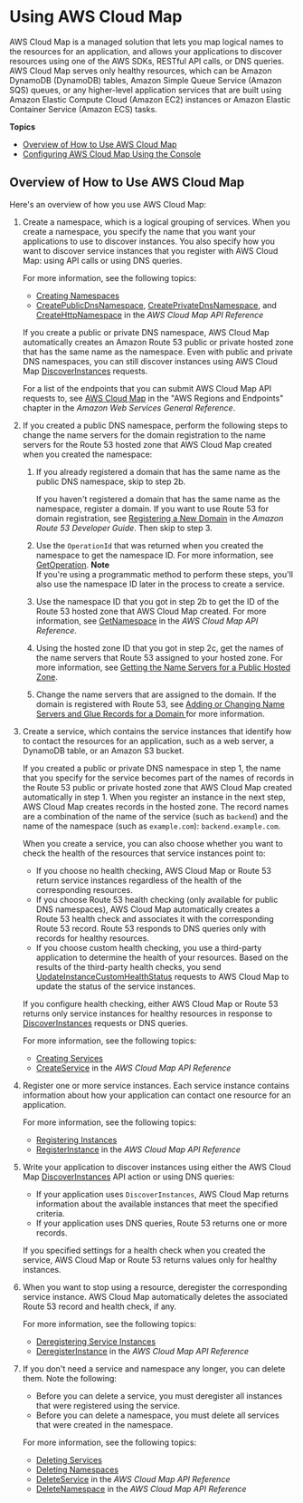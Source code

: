 # Using AWS Cloud Map<a name="using-cloud-map"></a>

AWS Cloud Map is a managed solution that lets you map logical names to the resources for an application, and allows your applications to discover resources using one of the AWS SDKs, RESTful API calls, or DNS queries\. AWS Cloud Map serves only healthy resources, which can be Amazon DynamoDB \(DynamoDB\) tables, Amazon Simple Queue Service \(Amazon SQS\) queues, or any higher\-level application services that are built using Amazon Elastic Compute Cloud \(Amazon EC2\) instances or Amazon Elastic Container Service \(Amazon ECS\) tasks\.

**Topics**
+ [Overview of How to Use AWS Cloud Map](#overview-service-discovery-tasks)
+ [Configuring AWS Cloud Map Using the Console](configuring-cloud-map.md)

## Overview of How to Use AWS Cloud Map<a name="overview-service-discovery-tasks"></a>

Here's an overview of how you use AWS Cloud Map:

1. Create a namespace, which is a logical grouping of services\. When you create a namespace, you specify the name that you want your applications to use to discover instances\. You also specify how you want to discover service instances that you register with AWS Cloud Map: using API calls or using DNS queries\. 

   For more information, see the following topics:
   + [Creating Namespaces](creating-namespaces.md)
   + [CreatePublicDnsNamespace](https://docs.aws.amazon.com/cloud-map/latest/api/API_CreatePublicDnsNamespace.html), [CreatePrivateDnsNamespace](https://docs.aws.amazon.com/cloud-map/latest/api/API_CreatePrivateDnsNamespace.html), and [CreateHttpNamespace](https://docs.aws.amazon.com/cloud-map/latest/api/API_CreateHttpNamespace.html) in the *AWS Cloud Map API Reference*

   If you create a public or private DNS namespace, AWS Cloud Map automatically creates an Amazon Route 53 public or private hosted zone that has the same name as the namespace\. Even with public and private DNS namespaces, you can still discover instances using AWS Cloud Map [DiscoverInstances](https://docs.aws.amazon.com/cloud-map/latest/api/API_DiscoverInstances.html) requests\.

   For a list of the endpoints that you can submit AWS Cloud Map API requests to, see [AWS Cloud Map](https://docs.aws.amazon.com/general/latest/gr/rande.html#cloud_map_region) in the "AWS Regions and Endpoints" chapter in the *Amazon Web Services General Reference*\.

1. If you created a public DNS namespace, perform the following steps to change the name servers for the domain registration to the name servers for the Route 53 hosted zone that AWS Cloud Map created when you created the namespace:

   1. If you already registered a domain that has the same name as the public DNS namespace, skip to step 2b\.

      If you haven't registered a domain that has the same name as the namespace, register a domain\. If you want to use Route 53 for domain registration, see [Registering a New Domain](https://docs.aws.amazon.com/Route53/latest/DeveloperGuide/domain-register.html) in the *Amazon Route 53 Developer Guide*\. Then skip to step 3\.

   1. Use the `OperationId` that was returned when you created the namespace to get the namespace ID\. For more information, see [GetOperation](https://docs.aws.amazon.com/cloud-map/latest/api/API_GetOperation.html)\.
**Note**  
If you're using a programmatic method to perform these steps, you'll also use the namespace ID later in the process to create a service\.

   1. Use the namespace ID that you got in step 2b to get the ID of the Route 53 hosted zone that AWS Cloud Map created\. For more information, see [GetNamespace](https://docs.aws.amazon.com/cloud-map/latest/api/API_GetNamespace.html) in the *AWS Cloud Map API Reference*\.

   1. Using the hosted zone ID that you got in step 2c, get the names of the name servers that Route 53 assigned to your hosted zone\. For more information, see [Getting the Name Servers for a Public Hosted Zone](https://docs.aws.amazon.com/Route53/latest/DeveloperGuide/GetInfoAboutHostedZone.html)\.

   1. Change the name servers that are assigned to the domain\. If the domain is registered with Route 53, see [Adding or Changing Name Servers and Glue Records for a Domain ](https://docs.aws.amazon.com/Route53/latest/DeveloperGuide/domain-name-servers-glue-records.html) for more information\.

1. Create a service, which contains the service instances that identify how to contact the resources for an application, such as a web server, a DynamoDB table, or an Amazon S3 bucket\. 

   If you created a public or private DNS namespace in step 1, the name that you specify for the service becomes part of the names of records in the Route 53 public or private hosted zone that AWS Cloud Map created automatically in step 1\. When you register an instance in the next step, AWS Cloud Map creates records in the hosted zone\. The record names are a combination of the name of the service \(such as `backend`\) and the name of the namespace \(such as `example.com`\): `backend.example.com`\.

   When you create a service, you can also choose whether you want to check the health of the resources that service instances point to:
   + If you choose no health checking, AWS Cloud Map or Route 53 return service instances regardless of the health of the corresponding resources\.
   + If you choose Route 53 health checking \(only available for public DNS namespaces\), AWS Cloud Map automatically creates a Route 53 health check and associates it with the corresponding Route 53 record\. Route 53 responds to DNS queries only with records for healthy resources\.
   + If you choose custom health checking, you use a third\-party application to determine the health of your resources\. Based on the results of the third\-party health checks, you send [UpdateInstanceCustomHealthStatus](https://docs.aws.amazon.com/cloud-map/latest/api/API_UpdateInstanceCustomHealthStatus.html) requests to AWS Cloud Map to update the status of the service instances\.

   If you configure health checking, either AWS Cloud Map or Route 53 returns only service instances for healthy resources in response to [DiscoverInstances](https://docs.aws.amazon.com/cloud-map/latest/api/API_DiscoverInstances.html) requests or DNS queries\.

   For more information, see the following topics:
   + [Creating Services](creating-services.md)
   + [CreateService](https://docs.aws.amazon.com/cloud-map/latest/api/API_CreateService.html) in the *AWS Cloud Map API Reference*

1. Register one or more service instances\. Each service instance contains information about how your application can contact one resource for an application\.

   For more information, see the following topics:
   + [Registering Instances](registering-instances.md)
   + [RegisterInstance](https://docs.aws.amazon.com/cloud-map/latest/api/API_RegisterInstance.html) in the *AWS Cloud Map API Reference*

1. Write your application to discover instances using either the AWS Cloud Map [DiscoverInstances](https://docs.aws.amazon.com/cloud-map/latest/api/API_DiscoverInstances.html) API action or using DNS queries:
   + If your application uses `DiscoverInstances`, AWS Cloud Map returns information about the available instances that meet the specified criteria\.
   + If your application uses DNS queries, Route 53 returns one or more records\. 

   If you specified settings for a health check when you created the service, AWS Cloud Map or Route 53 returns values only for healthy instances\.

1. When you want to stop using a resource, deregister the corresponding service instance\. AWS Cloud Map automatically deletes the associated Route 53 record and health check, if any\. 

   For more information, see the following topics:
   + [Deregistering Service Instances](deregistering-instances.md)
   + [DeregisterInstance](https://docs.aws.amazon.com/cloud-map/latest/api/API_DeregisterInstance.html) in the *AWS Cloud Map API Reference*

1. If you don't need a service and namespace any longer, you can delete them\. Note the following:
   + Before you can delete a service, you must deregister all instances that were registered using the service\.
   + Before you can delete a namespace, you must delete all services that were created in the namespace\.

   For more information, see the following topics:
   + [Deleting Services](deleting-services.md)
   + [Deleting Namespaces](deleting-namespaces.md)
   + [DeleteService](https://docs.aws.amazon.com/cloud-map/latest/api/API_DeleteService.html) in the *AWS Cloud Map API Reference*
   + [DeleteNamespace](https://docs.aws.amazon.com/cloud-map/latest/api/API_DeleteNamespace.html) in the *AWS Cloud Map API Reference*